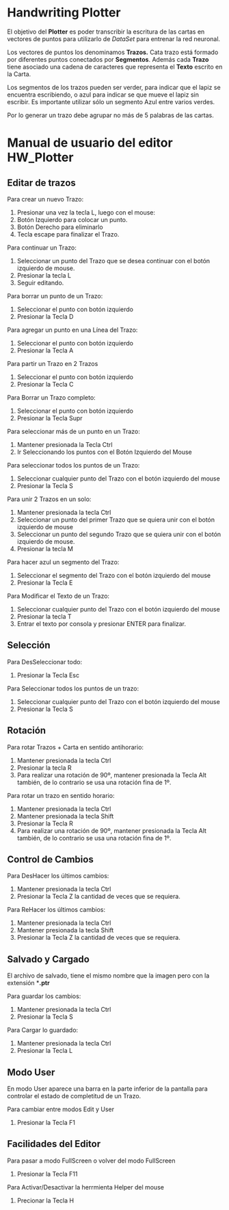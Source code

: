 # Handwriting Plotter

El objetivo del **Plotter** es poder transcribir la escritura de las cartas en vectores de puntos para utilizarlo de *DataSet* para entrenar la red neuronal.

Los vectores de puntos los denominamos **Trazos.**
Cata trazo está formado por diferentes puntos conectados por **Segmentos**. Además cada **Trazo** tiene asociado una cadena de caracteres que representa el **Texto** escrito en la Carta.

Los segmentos de los trazos pueden ser verder, para indicar que el lapiz se encuentra escribiendo, o azul para indicar se que mueve el lapiz sin escribir. Es importante utilizar sólo un segmento Azul entre varios verdes.

Por lo generar un trazo debe agrupar no más de 5 palabras de las cartas.

# Manual de usuario del editor HW_Plotter

## Editar de trazos

Para crear un nuevo Trazo:
1) Presionar una vez la tecla L, luego con el mouse:
2) Botón Izquierdo para colocar un punto.
3) Botón Derecho para eliminarlo
4) Tecla escape para finalizar el Trazo.

Para continuar un Trazo:
1) Seleccionar un punto del Trazo que se desea continuar con el botón izquierdo de mouse.
2) Presionar la tecla L
3) Seguir editando.

Para borrar un punto de un Trazo:
1) Seleccionar el punto con botón izquierdo
2) Presionar la Tecla D

Para agregar un punto en una Línea del Trazo:
1) Seleccionar el punto con botón izquierdo
2) Presionar la Tecla A

Para partir un Trazo en 2 Trazos
1) Seleccionar el punto con botón izquierdo
2) Presionar la Tecla C

Para Borrar un Trazo completo:
1) Seleccionar el punto con botón izquierdo
2) Presionar la Tecla Supr

Para seleccionar más de un punto en un Trazo:
1) Mantener presionada la Tecla Ctrl
2) Ir Seleccionando los puntos con el Botón Izquierdo del Mouse

Para seleccionar todos los puntos de un Trazo:
1) Seleccionar cualquier punto del Trazo con el botón izquierdo del mouse 
2) Presionar la Tecla S

Para unir 2 Trazos en un solo:
1) Mantener presionada la tecla Ctrl
2) Seleccionar un punto del primer Trazo que se quiera unir con el botón izquierdo de mouse
3) Seleccionar un punto del segundo Trazo que se quiera unir con el botón izquierdo de mouse.
4) Presionar la tecla M

Para hacer azul un segmento del Trazo:
1) Seleccionar el segmento del Trazo con el botón izquierdo del mouse
2) Presionar la Tecla E

Para Modificar el Texto de un Trazo:
1) Seleccionar cualquier punto del Trazo con el botón izquierdo del mouse
2) Presionar la tecla T
3) Entrar el texto por consola y presionar ENTER para finalizar.

## Selección

Para DesSeleccionar todo:
1) Presionar la Tecla Esc

Para Seleccionar todos los puntos de un trazo:
1) Seleccionar cualquier punto del Trazo con el botón izquierdo del mouse
2) Presionar la Tecla S

## Rotación

Para rotar Trazos + Carta en sentido antihorario:
1) Mantener presionada la tecla Ctrl
2) Presionar la tecla R
3) Para realizar una rotación de 90º, mantener presionada la Tecla Alt también, de lo contrario se usa una rotación fina de 1º.

Para rotar un trazo en sentido horario:
1) Mantener presionada la tecla Ctrl
2) Mantener presionada la tecla Shift
3) Presionar la Tecla R
4) Para realizar una rotación de 90º, mantener presionada la Tecla Alt también, de lo contrario se usa una rotación fina de 1º.

## Control de Cambios
Para DesHacer los últimos cambios:
1) Mantener presionada la tecla Ctrl
2) Presionar la Tecla Z la cantidad de veces que se requiera.

Para ReHacer los últimos cambios:
1) Mantener presionada la tecla Ctrl
2) Mantener presionada la tecla Shift
3) Presionar la Tecla Z la cantidad de veces que se requiera.


## Salvado y Cargado

El archivo de salvado, tiene el mismo nombre que la imagen pero con la extensión ***.ptr**

Para guardar los cambios:
1) Mantener presionada la tecla Ctrl
2) Presionar la Tecla S

Para Cargar lo guardado:
1) Mantener presionada la tecla Ctrl
2) Presionar la Tecla L


## Modo User

En modo User aparece una barra en la parte inferior de la pantalla para controlar el estado de completitud de un Trazo.

Para cambiar entre modos Edit y User
1) Presionar la Tecla F1

## Facilidades del Editor
Para pasar a modo FullScreen o volver del modo FullScreen
1) Presionar la Tecla F11

Para Activar/Desactivar la herrmienta Helper del mouse
1) Precionar la Tecla H



